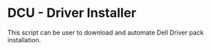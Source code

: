 # DCU - Driver Installer
This script can be user to download and automate Dell Driver pack installation.